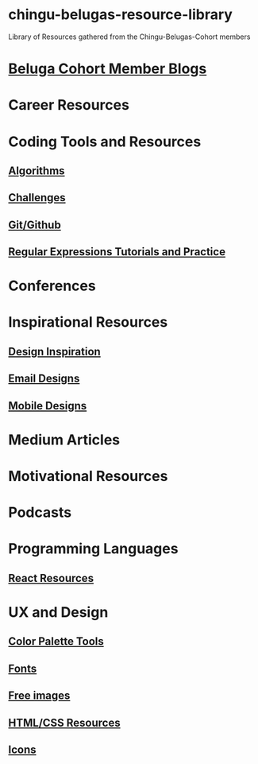 # chingu-belugas-resource-library
Library of Resources gathered from the Chingu-Belugas-Cohort members

# [Beluga Cohort Member Blogs](member_blogs.md)

# Career Resources

# Coding Tools and Resources

## [Algorithms](coding-resources/algorithm-practice.md)
## [Challenges](coding-resources/challenges.md)
## [Git/Github](coding-resources/git-github.md)
## [Regular Expressions Tutorials and Practice](coding-resources/regex.md)

# Conferences

# Inspirational Resources

## [Design Inspiration](inspirational-resources/design.md)
## [Email Designs](inspirational-resources/emails.md)
## [Mobile Designs](inspirational-resources/mobile.md)

# Medium Articles

# Motivational Resources

# Podcasts

# Programming Languages

## [React Resources](programming-languages/react.md)

# UX and Design


## [Color Palette Tools](ux-and-design/color-tools.md)
## [Fonts](ux-and-design/fonts.md)
## [Free images](ux-and-design/free-images.md)
## [HTML/CSS Resources](ux-and-design/html-css.md)
## [Icons](ux-and-design/icons.md)

